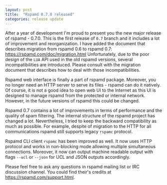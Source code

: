 ```yaml
---
layout: post
title:  "Rspamd 0.7.0 released"
categories: release update
---
```


After a year of development I'm proud to present you the new major release of rspamd - 0.7.0. This is the first release of `0.7` branch and it includes a lot of improvement and reorganization.
I have added the document that describes migration from rspamd 0.6 to rspamd 0.7: <https://rspamd.com/doc/migration.html>
Unfortunately, due to the poor design of the `LUA` API used in the old rspamd versions, several incompatibilities are introduced. Please consult with the migration document that describes how to deal
with those incompatibilities.

Rspamd web interface is finally a part of rspamd package. Moreover, you no longer need an HTTP server to serve its files - rspamd can do it natively. Of course, it is not a good idea to open
web UI to the Internet as this UI is designed to manage rspamd from the protected or internal network. However, in the future versions of rspamd this could be changed.

Rspamd 0.7 contains a lot of improvements in terms of performance and the quality of spam filtering. The internal structure of the rspamd project has changed a lot. Nevertheless, I tried to
keep the backward compatibility as much as possible. For example, despite of migration to the HTTP for all communications rspamd still supports legacy `rspamc` protocol.

Rspamd CLI client `rspamc` has been improved as well. It now uses HTTP protocol and works in non-blocking mode allowing multiple simultaneous connections. Moreover, it now can output machine
readable output with flags `--ucl` or `--json` for UCL and JSON outputs accordingly.

Please feel free to ask any questions in rspamd mailing list or IRC discussion channel. You could find their's credits at <https://rspamd.com/support.html>.
